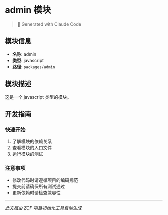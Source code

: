 # admin 模块

> 🤖 Generated with Claude Code

## 模块信息

- **名称**: admin
- **类型**: javascript
- **路径**: `packages/admin`

## 模块描述

这是一个 javascript 类型的模块。

## 开发指南

### 快速开始

1. 了解模块的依赖关系
2. 查看模块的入口文件
3. 运行模块的测试

### 注意事项

- 修改代码时请遵循项目的编码规范
- 提交前请确保所有测试通过
- 更新依赖时请检查兼容性

---

_此文档由 ZCF 项目初始化工具自动生成_
